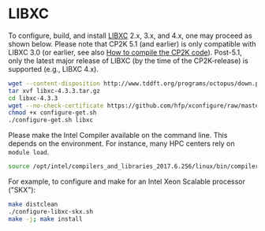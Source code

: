 # LIBXC

To configure, build, and install [LIBXC](http://www.tddft.org/programs/libxc/download/previous/) 2.x, 3.x, and 4.x, one may proceed as shown below. Please note that CP2K&#160;5.1 (and earlier) is only compatible with LIBXC&#160;3.0 (or earlier, see also [How to compile the CP2K code](https://www.cp2k.org/howto:compile#k_libxc_optional_wider_choice_of_xc_functionals)). Post-5.1, only the latest major release of LIBXC (by the time of the CP2K-release) is supported (e.g., LIBXC&#160;4.x).

```bash
wget --content-disposition http://www.tddft.org/programs/octopus/down.php?file=libxc/4.3.3/libxc-4.3.3.tar.gz
tar xvf libxc-4.3.3.tar.gz
cd libxc-4.3.3
wget --no-check-certificate https://github.com/hfp/xconfigure/raw/master/configure-get.sh
chmod +x configure-get.sh
./configure-get.sh libxc
```

Please make the Intel Compiler available on the command line. This depends on the environment. For instance, many HPC centers rely on `module load`.

```bash
source /opt/intel/compilers_and_libraries_2017.6.256/linux/bin/compilervars.sh intel64
```

For example, to configure and make for an Intel Xeon Scalable processor ("SKX"):

```bash
make distclean
./configure-libxc-skx.sh
make -j; make install
```

